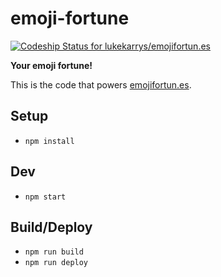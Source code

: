 emoji-fortune
=============

[ ![Codeship Status for lukekarrys/emojifortun.es](https://codeship.com/projects/3bd7dc40-8406-0133-3e65-0221f9c8cecf/status?branch=master)](https://codeship.com/projects/121856)

**Your emoji fortune!**

This is the code that powers [emojifortun.es](http://emojifortun.es).

## Setup

* `npm install`

## Dev

* `npm start`

## Build/Deploy

* `npm run build`
* `npm run deploy`
